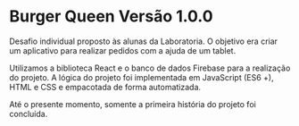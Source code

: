 # Burger Queen Versão 1.0.0

Desafio individual proposto às alunas da Laboratoria. O objetivo era criar um aplicativo para realizar pedidos com a ajuda de um tablet.

Utilizamos a biblioteca React e o banco de dados Firebase para a realização do projeto. A lógica do projeto foi implementada em JavaScript (ES6 +), HTML e CSS e empacotada de forma automatizada.

Até o presente momento, somente a primeira história do projeto foi concluída.

